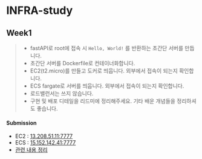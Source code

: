 # INFRA-study
## Week1
> - fastAPI로 root에 접속 시 `Hello, World!` 를 반환하는 초간단 서버를 만듭니다.
> - 초간단 서버를 Dockerfile로 컨테이너화합니다.
> - EC2(t2.micro)를 만들고 도커로 띄웁니다. 외부에서 접속이 되는지 확인합니다.
> - ECS fargate로 서버를 띄웁니다. 외부에서 접속이 되는지 확인합니다.
> - 로드밸런서는 쓰지 않습니다.
> - 구현 및 배포 디테일을 리드미에 정리해주세요. 기타 배운 개념들을 정리하셔도 좋습니다.

#### Submission
- EC2 : [13.208.51.11:7777](http://13.208.51.11:7777/)
- ECS : [15.152.142.41:7777](http://15.152.142.41:7777/)
- [관련 내용 정리](https://habitual-pint-c5d.notion.site/week1-066efcd7cb1e4ef1805d6bfd86cfdc33?pvs=4)

